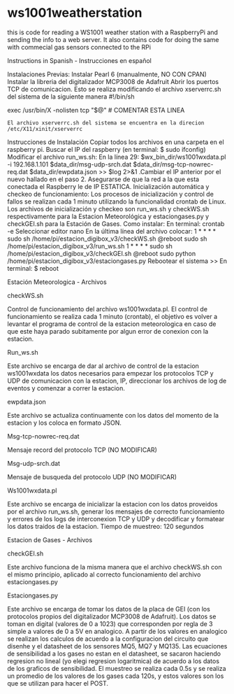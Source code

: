 # ws1001weatherstation
this is code for reading a WS1001 weather station with a RaspberryPi and sending the info to a web server. It also contains code for doing the same with commecial gas sensors connected to the RPi

Instructions in Spanish - Instrucciones en español


Instalaciones Previas: 
Instalar Pearl 6 (manualmente, NO CON CPAN)
Instalar la libreria del digitalizador MCP3008 de Adafruit
Abrir los puertos TCP de comunicacion. Esto se realiza modificando el archivo xserverrc.sh del sistema de la siguiente manera
#!/bin/sh

exec /usr/bin/X -nolisten tcp "$@" # COMENTAR ESTA LINEA

    El archivo xserverrc.sh del sistema se encuentra en la direcion /etc/X11/xinit/xserverrc

Instrucciones de Instalación
Copiar todos los archivos en una carpeta en el raspberry pi.
Buscar el IP del raspberry (en terminal: $ sudo ifconfig)
Modificar el archivo run_ws.sh: En la línea 29: $wx_bin_dir/ws1001wxdata.pl -i 192.168.1.101 $data_dir/msg-udp-srch.dat $data_dir/msg-tcp-nowrec-req.dat $data_dir/ewpdata.json >> $log 2>&1 .Cambiar el IP anterior por el nuevo hallado en el paso 2. Asegurarse de que la red a la que esta conectada el Raspberry le de IP ESTATICA.
Inicialización automática y checkeo de funcionamiento: Los procesos de inicialización y control de fallos se realizan cada 1 minuto utilizando la funcionalidad crontab de Linux. Los archivos de inicialización y checkeo son run_ws.sh y checkWS.sh respectivamente para la Estacion Meteorológica y estaciongases.py y checkGEI.sh para la Estación de Gases. Como instalar: 
En terminal: crontab -e
Seleccionar editor nano 
En la última línea del archivo colocar:
1 * * * * sudo sh  /home/pi/estacion_digibox_v3/checkWS.sh
@reboot sudo sh /home/pi/estacion_digibox_v3/run_ws.sh
1 * * * * sudo sh /home/pi/estacion_digibox_v3/checkGEI.sh
@reboot sudo python /home/pi/estacion_digibox_v3/estaciongases.py
Rebootear el sistema >> En terminal: $ reboot

Estación Meteorologica - Archivos

checkWS.sh

Control de funcionamiento del archivo ws1001wxdata.pl. El control de funcionamiento se realiza cada 1 minuto (crontab), el objetivo es volver a levantar el programa de control de la estacion meteorologica en caso de que este haya parado subitamente por algun error de conexion con la estacion.

Run_ws.sh

Este archivo se encarga de dar al archivo de control de la estacion ws1001wxdata los datos necesarios para empezar los protocolos TCP y UDP de comunicacion con la estacion, IP, direccionar los archivos de log de eventos y comenzar a correr la estacion.


ewpdata.json

Este archivo se actualiza continuamente con los datos del momento de la estacion y los coloca en formato JSON.

Msg-tcp-nowrec-req.dat

Mensaje record del protocolo TCP (NO MODIFICAR)

Msg-udp-srch.dat

Mensaje de busqueda del protocolo UDP (NO MODIFICAR)

Ws1001wxdata.pl

Este archivo se encarga de inicializar la estacion con los datos proveidos por el archivo run_ws.sh, generar los mensajes de correcto funcionamiento y errores de los logs de interconexion TCP y UDP y decodificar y formatear los datos traidos de la estacion. Tiempo de muestreo: 120 segundos

Estacion de Gases - Archivos

checkGEI.sh

Este archivo funciona de la misma manera que el archivo checkWS.sh con el mismo principio, aplicado al correcto funcionamiento del archivo estaciongases.py

Estaciongases.py

Este archivo se encarga de tomar los datos de la placa de GEI (con los protocolos propios del digitalizador MCP3008 de Adafruit). Los datos se toman en digital (valores de 0 a 1023) que corresponden por regla de 3 simple a valores de 0 a 5V en analogico. A partir de los valores en analogico se realizan los calculos de acuerdo a la configuracion del circuito que disenhe y el datasheet de los sensores MQ5, MQ7 y MQ135. Las ecuaciones de sensibilidad a los gases no estan en el datasheet, se sacaron haciendo regresion no lineal (yo elegi regresion logaritmica) de acuerdo a los datos de los graficos de sensibilidad. El muestreo se realiza cada 0.5s y se realiza un promedio de los valores de los gases cada 120s, y estos valores son los que se utilizan para hacer el POST.

